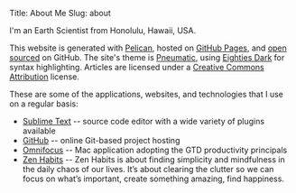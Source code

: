 Title: About Me
Slug: about

I'm an Earth Scientist from Honolulu, Hawaii, USA. 

This website is generated with [Pelican](http://getpelican.com), hosted on [GitHub Pages](http://pages.github.com), and [open sourced](https://github.com/bbchen/bbchen.github.io) on GitHub. The site's theme is [Pneumatic](https://github.com/iKevinY/pneumatic), using [Eighties Dark](http://chriskempson.github.io/base16/#eighties) for syntax highlighting. Articles are licensed under a [Creative Commons Attribution](http://creativecommons.org/licenses/by/4.0/) license.

These are some of the applications, websites, and technologies that I use on a regular basis:

- [Sublime Text](http://www.sublimetext.com) -- source code editor with a wide variety of plugins available
- [GitHub](https://github.com) -- online Git-based project hosting
- [Omnifocus](https://www.omnigroup.com/omnifocus) -- Mac application adopting the GTD productivity principals
- [Zen Habits](http://zenhabits.net) -- Zen Habits is about finding simplicity and mindfulness in the daily chaos of our lives. It’s about clearing the clutter so we can focus on what’s important, create something amazing, find happiness.